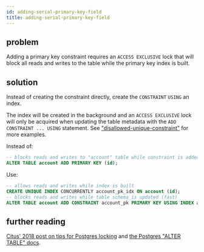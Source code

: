 ```yaml
---
id: adding-serial-primary-key-field
title: adding-serial-primary-key-field
---
```


## problem

Adding a primary key constraint requires an `ACCESS EXCLUSIVE` lock that will block all reads and writes to the table while the primary key index is built.

## solution

Instead of creating the constraint directly, create the
`CONSTRAINT` `USING` an index.

The index will be created in the background and an `ACCESS EXCLUSIVE` lock will only be acquired when updating the table metadata with the `ADD CONSTRAINT ... USING` statement. See ["disallowed-unique-constraint"](./disallowed-unique-constraint.md) for more examples.

Instead of:

```sql
-- blocks reads and writes to "account" table while constraint is added.
ALTER TABLE account ADD PRIMARY KEY (id);
```

Use:

```sql
-- allows reads and writes while index is built
CREATE UNIQUE INDEX CONCURRENTLY account_pk_idx ON account (id);
-- blocks reads and writes while table schema is updated (fast)
ALTER TABLE account ADD CONSTRAINT account_pk PRIMARY KEY USING INDEX account_pk_idx;
```

## further reading

[Citus' 2018 post on tips for Postgres
locking](https://www.citusdata.com/blog/2018/02/22/seven-tips-for-dealing-with-postgres-locks/) and [the Postgres "ALTER TABLE" docs](https://www.postgresql.org/docs/current/sql-altertable.html). 
